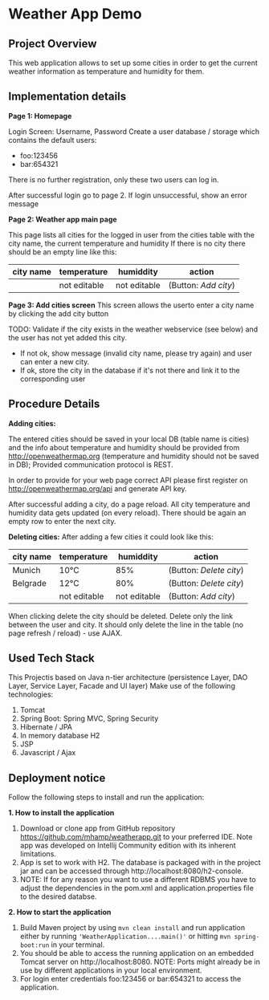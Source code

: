 # Weather App Demo
## Project Overview
This web application allows to set up some cities in order to get the current weather information as temperature and humidity for them.

## Implementation details 

**Page 1: Homepage**

Login Screen: Username, Password
Create a user database / storage which contains the default users: 
- foo:123456
- bar:654321

There is no further registration, only these two users can log in. 

After successful login go to page 2. If login unsuccessful, show an error message


**Page 2: Weather app main page**

This page lists all cities for the logged in user from the cities table with the city name, the current temperature and humidity
If there is no city there should be an empty line like this:

| city name | temperature | humiddity  | action |
| ------------- | ------------- | ------------- | ------------- |
|   | not editable  | not editable  | (Button: *Add city*)  |


**Page 3: Add cities screen**
This screen allows the userto  enter a city name by clicking the add city button

TODO:
Validate if the city exists in the weather webservice (see below) and the user has not yet added this city.

- If not ok, show message (invalid city name, please try again) and user can enter a new city.
- If ok, store the city in the database if it's not there and link it to the corresponding user

## Procedure Details 
**Adding cities:**

The entered cities should be saved in your local DB (table name is cities) and the info about temperature and humidity should be
provided from http://openweathermap.org (temperature and humidity should not be saved in DB); Provided communication protocol is
REST.

In order to provide for your web page correct API please first register on http://openweathermap.org/api and generate API key.

After successful adding a city, do a page reload.
All city temperature and humidity data gets updated (on every reload). 
There should be again an empty row to enter the next city.

**Deleting cities:**
After adding a few cities it could look like this:

| city name | temperature | humiddity  | action |
| ------------- | ------------- | ------------- | ------------- |
|  Munich | 10°C  | 85%  | (Button: *Delete city*)  |
|  Belgrade | 12°C  | 80%  | (Button: *Delete city*)  |
|   | not editable  | not editable  | (Button: *Add city*)  |


When clicking delete the city should be deleted. Delete only the link between the user and city.
It should only delete the line in the table (no page refresh / reload) - use AJAX.

## Used Tech Stack
This Projectis  based on Java n-tier architecture (persistence Layer, DAO Layer, Service Layer, Facade and UI layer)
Make use of the following technologies:
1. Tomcat
2. Spring Boot: Spring MVC, Spring Security
3. Hibernate / JPA
4. In memory database H2
5. JSP
6. Javascript / Ajax


## Deployment notice
Follow the following steps to install and run the application: 

**1. How to install the application**

1. Download or clone app from GitHub repository https://github.com/mhamp/weatherapp.git to your preferred IDE. Note app was developed on Intellij Community edition with its inherent limitations.  
2. App is set to work with H2. The database is packaged with in the project jar and can be accessed through http://localhost:8080/h2-console. 
3. NOTE: If for any reason you want to use a different RDBMS you have to adjust the dependencies in the pom.xml and application.properties file to the desired databse. 



**2. How to start the application**
1. Build Maven project by using `mvn clean install` and run application either by running `'WeatherApplication....main()'` or hitting `mvn spring-boot:run` in your terminal.
2. You should be able to access the running application on an embedded Tomcat server on http://localhost:8080. NOTE: Ports might already be in use by different applications in your local environment.    
3. For login enter credentials foo:123456 or bar:654321 to access the application.             